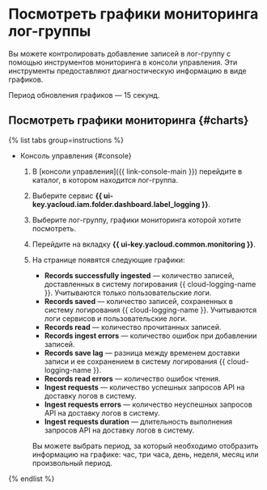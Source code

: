 # Посмотреть графики мониторинга лог-группы

Вы можете контролировать добавление записей в лог-группу с помощью инструментов мониторинга в консоли управления. Эти инструменты предоставляют диагностическую информацию в виде графиков.

Период обновления графиков — 15 секунд.

## Посмотреть графики мониторинга {#charts}

{% list tabs group=instructions %}

- Консоль управления {#console}

  1. В [консоли управления]({{ link-console-main }}) перейдите в каталог, в котором находится лог-группа.
  1. Выберите сервис **{{ ui-key.yacloud.iam.folder.dashboard.label_logging }}**.
  1. Выберите лог-группу, графики мониторинга которой хотите посмотреть.
  1. Перейдите на вкладку **{{ ui-key.yacloud.common.monitoring }}**.
  1. На странице появятся следующие графики:
      * **Records successfully ingested** — количество записей, доставленных в систему логирования {{ cloud-logging-name }}. Учитываются только пользовательские логи.
      * **Records saved** — количество записей, сохраненных в систему логирования {{ cloud-logging-name }}. Учитываются логи сервисов и пользовательские логи.
      * **Records read** — количество прочитанных записей.
      * **Records ingest errors** — количество ошибок при добавлении записей.
      * **Records save lag** — разница между временем доставки записи и ее сохранением в систему логирования {{ cloud-logging-name }}.
      * **Records read errors** — количество ошибок чтения.
      * **Ingest requests** — количество успешных запросов API на доставку логов в систему.
      * **Ingest requests errors** — количество неуспешных запросов API на доставку логов в систему.
      * **Ingest requests duration** — длительность выполнения запросов API на доставку логов в систему.

      Вы можете выбрать период, за который необходимо отобразить информацию на графике: час, три часа, день, неделя, месяц или произвольный период.

{% endlist %}